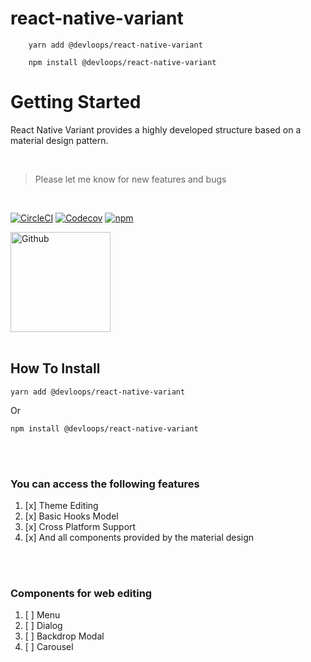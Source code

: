 # react-native-variant

```shell
    yarn add @devloops/react-native-variant

    npm install @devloops/react-native-variant
```


# Getting Started

<p style={{fontSize: 20}}>
  React Native Variant provides a highly developed structure based on a material
  design pattern.
</p>
<br />

> Please let me know for new features and bugs

<br />

[![CircleCI](https://img.shields.io/circleci/project/github/meftunca/react-native-variant/master.svg)](https://circleci.com/gh/meftunca/react-native-variant)
[![Codecov](https://img.shields.io/codecov/c/github/meftunca/react-native-variant.svg)](https://codecov.io/gh/meftunca/react-native-variant)
[![npm](https://img.shields.io/npm/v/@devloops/react-native-variant)](https://www.npmjs.com/@devloops/react-native-variant)

<a href="https://github.com/meftunca/react-native-variant">
    <img src="https://miro.medium.com/max/1125/1*wotzQboYWAfaj-7bvGNIkQ.png"
     alt="Github"
     width="160" />
</a>    
<br />
<br />

## How To Install

```shell dark
yarn add @devloops/react-native-variant
```

Or

```shell dark
npm install @devloops/react-native-variant
```

<br />
<br />

### You can access the following features

1. [x] Theme Editing
2. [x] Basic Hooks Model
3. [x] Cross Platform Support
4. [x] And all components provided by the material design

<br />
<br />

### Components for web editing

1. [ ] Menu
2. [ ] Dialog
3. [ ] Backdrop Modal
4. [ ] Carousel

